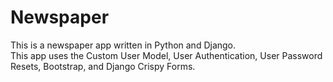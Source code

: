 # Newspaper

This is a newspaper app written in Python and Django.<br>
This app uses the Custom User Model, User Authentication, User Password Resets, Bootstrap, and Django Crispy Forms.